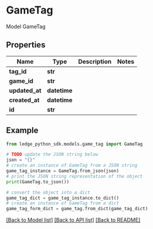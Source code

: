 # GameTag

Model GameTag

## Properties

Name | Type | Description | Notes
------------ | ------------- | ------------- | -------------
**tag_id** | **str** |  | 
**game_id** | **str** |  | 
**updated_at** | **datetime** |  | 
**created_at** | **datetime** |  | 
**id** | **str** |  | 

## Example

```python
from ledge_python_sdk.models.game_tag import GameTag

# TODO update the JSON string below
json = "{}"
# create an instance of GameTag from a JSON string
game_tag_instance = GameTag.from_json(json)
# print the JSON string representation of the object
print(GameTag.to_json())

# convert the object into a dict
game_tag_dict = game_tag_instance.to_dict()
# create an instance of GameTag from a dict
game_tag_form_dict = game_tag.from_dict(game_tag_dict)
```
[[Back to Model list]](../README.md#documentation-for-models) [[Back to API list]](../README.md#documentation-for-api-endpoints) [[Back to README]](../README.md)


